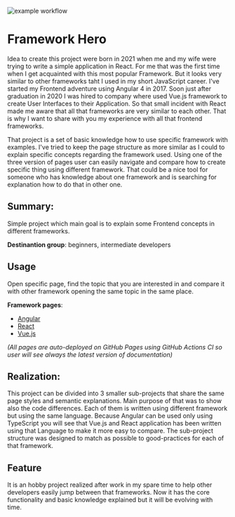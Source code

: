 
![example workflow](https://github.com/radek2s/Framework-Hero/actions/workflows/master.yml/badge.svg)

# Framework Hero

Idea to create this project were born in 2021 when me and my wife were trying to write a simple application in React. For me that was the first time when I get acquainted with this most popular Framework. But it looks very similar to other frameworks taht I used in my short JavaScript career. I've started my Frontend adventure using Angular 4 in 2017. Soon just after graduation in 2020 I was hired to company where used Vue.js framework to create User Interfaces to their Application. So that small incident with React made me aware that all that frameworks are very similar to each other. That is why I want to share with you my experience with all that frontend frameworks.

That project is a set of basic knowledge how to use specific framework with examples. I've tried to keep the page structure as more similar as I could to explain specific concepts regarding the framework used. Using  one of the three version of pages user can easily navigate and compare how to create specific thing using different framework. That could be a nice tool for someone who has knowledge about one framework and is searching for explanation how to do that in other one.

## Summary:
Simple project which main goal is to explain some Frontend concepts in different frameworks.

**Destinantion group**: beginners, intermediate developers

## Usage
Open specific page, find the topic that you are interested in and compare it with other framework opening the same topic in the same place.

**Framework pages**: 
- [Angular](https://radek2s.github.io/Framework-Hero/angular)
- [React](https://radek2s.github.io/Framework-Hero/react)
- [Vue.js](https://radek2s.github.io/Framework-Hero/vue)

*(All pages are auto-deployed on GitHub Pages using GitHub Actions CI so user will see always the latest version of documentation)*

## Realization:

This project can be divided into 3 smaller sub-projects that share the same page styles and semantic explanations. Main purpose of that was to show also the code differences.
Each of them is written using different framework but using the same language. Because Angular can be used only using TypeScript you will see that Vue.js and React application has been written using that Language to make it more easy to compare. The sub-project structure
was designed to match as possible to good-practices for each of that framework. 

## Feature
It is an hobby project realized after work in my spare time to help other developers easily jump between that frameworks. Now it has the core functionality and basic knowledge explained but it will be evolving with time.